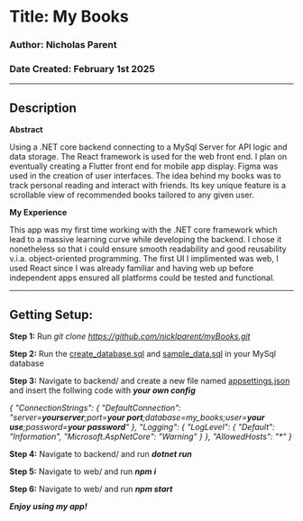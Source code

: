 # Title: My Books
### Author: Nicholas Parent
### Date Created: February 1st 2025
***
## Description
**Abstract** 

Using a .NET core backend connecting to a MySql Server for API logic and data storage.
The React framework is used for the web front end. I plan on eventually creating a Flutter front end for mobile app display.
Figma was used in the creation of user interfaces. The idea behind my books was to track personal reading and interact with friends.
Its key unique feature is a scrollable view of recommended books tailored to any given user.

**My Experience** 

This app was my first time working with the .NET core framework which lead to a massive learning curve while developing the backend.
I chose it nonetheless so that i could ensure smooth readability and good reusability v.i.a. object-oriented programming. The first UI I implimented was web,
I used React since I was already familiar and having web up before independent apps ensured all platforms could be tested and functional.
***
## Getting Setup:

**Step 1:** Run _git clone https://github.com/nicklparent/myBooks.git_

**Step 2:** Run the <ins>create_database.sql</ins> and <ins>sample_data.sql</ins>
in your MySql database

**Step 3:** Navigate to backend/ and create a new file named <ins>appsettings.json</ins> and insert the follwing code with **_your own config_**

_{
"ConnectionStrings": {
"DefaultConnection": "server=**yourserver**;port=**your port**;database=my_books;user=**your use**;password=**your password**"
},
"Logging": {
"LogLevel": {
"Default": "Information",
"Microsoft.AspNetCore": "Warning"
}
},
"AllowedHosts": "*"
}_

**Step 4:** Navigate to backend/ and run **_dotnet run_**

**Step 5:** Navigate to web/ and run **_npm i_**

**Step 6:** Navigate to web/ and run **_npm start_**

**_Enjoy using my app!_**